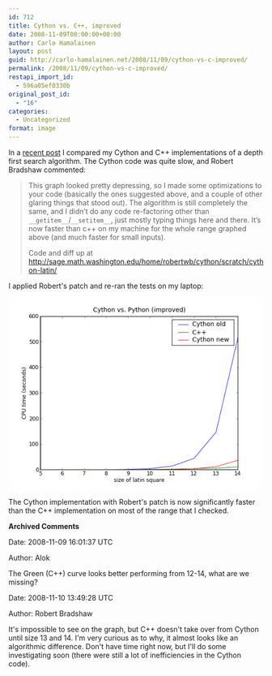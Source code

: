 ```yaml
---
id: 712
title: Cython vs. C++, improved
date: 2008-11-09T00:00:00+00:00
author: Carlo Hamalainen
layout: post
guid: http://carlo-hamalainen.net/2008/11/09/cython-vs-c-improved/
permalink: /2008/11/09/cython-vs-c-improved/
restapi_import_id:
  - 596a05ef0330b
original_post_id:
  - "16"
categories:
  - Uncategorized
format: image
---
```

In a [recent post](http://carlo-hamalainen.net/blog/2008/03/04/cython-vs-c/) I compared my Cython and C++ implementations of a depth first search algorithm. The Cython code was quite slow, and Robert Bradshaw commented:

> This graph looked pretty depressing, so I made some optimizations to your code (basically the ones suggested above, and a couple of other glaring things that stood out). The algorithm is still completely the same, and I didn’t do any code re-factoring other than ``__getitem__``/``__setitem__``, just mostly typing things here and there. It’s now faster than c++ on my machine for the whole range graphed above (and much faster for small inputs).
> 
> Code and diff up at <http://sage.math.washington.edu/home/robertwb/cython/scratch/cython-latin/>

I applied Robert's patch and re-ran the tests on my laptop:

![](/stuff/myfiles/cython-vs-cpp-new.png) 

The Cython implementation with Robert's patch is now significantly faster than the C++ implementation on most of the range that I checked.

**Archived Comments**

Date: 2008-11-09 16:01:37 UTC

Author: Alok

The Green (C++) curve looks better performing from 12-14, what are we missing?

Date: 2008-11-10 13:49:28 UTC

Author: Robert Bradshaw

It's impossible to see on the graph, but C++ doesn't take over from Cython until size 13 and 14. I'm very curious as to why, it almost looks like an algorithmic difference. Don't have time right now, but I'll do some investigating soon (there were still a lot of inefficiencies in the Cython code).
